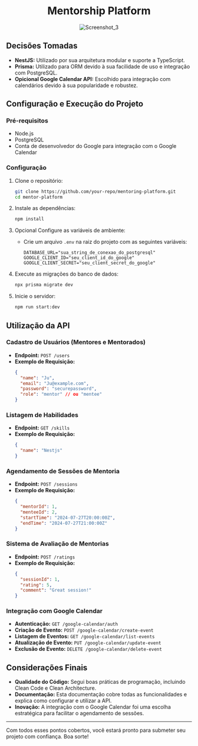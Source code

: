 <div align="center">
    
# Mentorship Platform

![Screenshot_3](https://github.com/user-attachments/assets/873c3566-2212-46da-98aa-46c444a29314)

</div>

## Decisões Tomadas
- **NestJS:** Utilizado por sua arquitetura modular e suporte a TypeScript.
- **Prisma:** Utilizado para ORM devido à sua facilidade de uso e integração com PostgreSQL.
- **Opicional Google Calendar API:** Escolhido para integração com calendários devido à sua popularidade e robustez.

## Configuração e Execução do Projeto

### Pré-requisitos
- Node.js
- PostgreSQL
- Conta de desenvolvedor do Google para integração com o Google Calendar

### Configuração
1. Clone o repositório:
    ```sh
    git clone https://github.com/your-repo/mentoring-platform.git
    cd mentor-platform
    ```

2. Instale as dependências:
    ```sh
    npm install
    ```

3. Opcional Configure as variáveis de ambiente:
    - Crie um arquivo `.env` na raiz do projeto com as seguintes variáveis:
        ```
        DATABASE_URL="sua_string_de_conexao_do_postgresql"
        GOOGLE_CLIENT_ID="seu_client_id_do_google"
        GOOGLE_CLIENT_SECRET="seu_client_secret_do_google"
        ```

4. Execute as migrações do banco de dados:
    ```sh
    npx prisma migrate dev
    ```

5. Inicie o servidor:
    ```sh
    npm run start:dev
    ```

## Utilização da API

### Cadastro de Usuários (Mentores e Mentorados)
- **Endpoint:** `POST /users`
- **Exemplo de Requisição:**
    ```json
    {
      "name": "Ju",
      "email": "Ju@example.com",
      "password": "securepassword",
      "role": "mentor" // ou "mentee"
    }
    ```

### Listagem de Habilidades
- **Endpoint:** `GET /skills`
- **Exemplo de Requisição:**
    ```json
    {
      "name": "Nestjs"
    }
    ```

### Agendamento de Sessões de Mentoria
- **Endpoint:** `POST /sessions`
- **Exemplo de Requisição:**
    ```json
    {
      "mentorId": 1,
      "menteeId": 2,
      "startTime": "2024-07-27T20:00:00Z",
      "endTime": "2024-07-27T21:00:00Z"
    }
    ```

### Sistema de Avaliação de Mentorias
- **Endpoint:** `POST /ratings`
- **Exemplo de Requisição:**
    ```json
    {
      "sessionId": 1,
      "rating": 5,
      "comment": "Great session!"
    }
    ```

### Integração com Google Calendar
- **Autenticação:** `GET /google-calendar/auth`
- **Criação de Evento:** `POST /google-calendar/create-event`
- **Listagem de Eventos:** `GET /google-calendar/list-events`
- **Atualização de Evento:** `PUT /google-calendar/update-event`
- **Exclusão de Evento:** `DELETE /google-calendar/delete-event`

## Considerações Finais
- **Qualidade do Código:** Segui boas práticas de programação, incluindo Clean Code e Clean Architecture.
- **Documentação:** Esta documentação cobre todas as funcionalidades e explica como configurar e utilizar a API.
- **Inovação:** A integração com o Google Calendar foi uma escolha estratégica para facilitar o agendamento de sessões.

---

Com todos esses pontos cobertos, você estará pronto para submeter seu projeto com confiança. Boa sorte!
